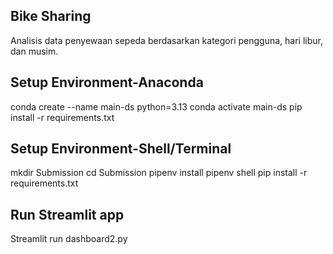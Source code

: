 ## Bike Sharing 
Analisis data penyewaan sepeda berdasarkan kategori pengguna, hari libur, dan musim.

## Setup Environment-Anaconda
conda create --name main-ds python=3.13
conda activate main-ds
pip install -r requirements.txt

## Setup Environment-Shell/Terminal
mkdir Submission
cd Submission
pipenv install
pipenv shell
pip install -r requirements.txt

## Run Streamlit app
Streamlit run dashboard2.py